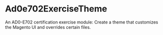 # Ad0e702ExerciseTheme
An AD0-E702 certification exercise module: Create a theme that customizes the Magento UI and overrides certain files.

